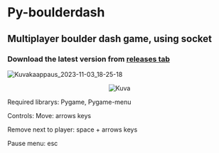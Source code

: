# Py-boulderdash

## Multiplayer boulder dash game, using socket

### Download the latest version from [releases tab](https://github.com/andrew-karppinen/py-boulderdash/releases/latest)

![Kuvakaappaus_2023-11-03_18-25-18](https://github.com/andrew-karppinen/py-boulderdash/assets/99529988/9a1b0dd5-be96-4cd6-a74c-56892390603e)


<p align="center">
  <img src="https://github.com/andrew-karppinen/py-boulderdash/assets/99529988/3a42cf29-0c55-40b5-990d-40fb8e9b9496" alt="Kuva">
</p>





Required librarys:
Pygame, 
Pygame-menu 

Controls:
Move: arrows keys

Remove next to player:
space + arrows keys

Pause menu:
esc 

